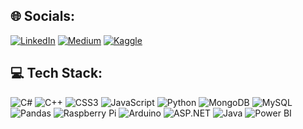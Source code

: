 ## 🌐 Socials:
[![LinkedIn](https://img.shields.io/badge/LinkedIn-ff69b4?style=for-the-badge&logo=linkedin&logoColor=white)](https://linkedin.com/in/beyzaerdogn/)
[![Medium](https://img.shields.io/badge/Medium-ff69b4?style=for-the-badge&logo=medium&logoColor=white)](https://medium.com/@kirtan916)
[![Kaggle](https://img.shields.io/badge/Kaggle-20BEFF?style=for-the-badge&logo=kaggle&logoColor=white)](https://www.kaggle.com/beyzaerdogan)

## 💻 Tech Stack:
![C#](https://img.shields.io/badge/C%23-FF69B4?style=for-the-badge&logo=c-sharp&logoColor=white)
![C++](https://img.shields.io/badge/C++-FF1493?style=for-the-badge&logo=c%2B%2B&logoColor=white)
![CSS3](https://img.shields.io/badge/CSS3-FFC0CB?style=for-the-badge&logo=css3&logoColor=white)
![JavaScript](https://img.shields.io/badge/JavaScript-FFB6C1?style=for-the-badge&logo=javascript&logoColor=black)
![Python](https://img.shields.io/badge/Python-FF69B4?style=for-the-badge&logo=python&logoColor=white)
![MongoDB](https://img.shields.io/badge/MongoDB-FF1493?style=for-the-badge&logo=mongodb&logoColor=white)
![MySQL](https://img.shields.io/badge/MySQL-FF69B4?style=for-the-badge&logo=mysql&logoColor=white)
![Pandas](https://img.shields.io/badge/Pandas-FFB6C1?style=for-the-badge&logo=pandas&logoColor=white)
![Raspberry Pi](https://img.shields.io/badge/Raspberry%20Pi-FF69B4?style=for-the-badge&logo=raspberry-pi&logoColor=white)
![Arduino](https://img.shields.io/badge/Arduino-FF1493?style=for-the-badge&logo=arduino&logoColor=white)
![ASP.NET](https://img.shields.io/badge/ASP.NET-FF69B4?style=for-the-badge&logo=dotnet&logoColor=white)
![Java](https://img.shields.io/badge/Java-FF4500?style=for-the-badge&logo=java&logoColor=white)
![Power BI](https://img.shields.io/badge/Power%20BI-FFC300?style=for-the-badge&logo=powerbi&logoColor=white)
